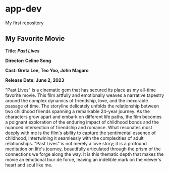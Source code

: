 # app-dev
My first repository

## My Favorite Movie
**Title: *Past Lives***

**Director: Celine Song**

**Cast: Greta Lee, Teo Yoo, John Magaro**

**Release Date: June 2, 2023**

"Past Lives" is a cinematic gem that has secured its place as my all-time favorite movie. This film artfully and emotionally weaves a narrative tapestry around the complex dynamics of friendship, love, and the inexorable passage of time. The storyline delicately unfolds the relationship between two childhood friends spanning a remarkable 24-year journey. As the characters grow apart and embark on different life paths, the film becomes a poignant exploration of the enduring impact of childhood bonds and the nuanced intersection of friendship and romance. What resonates most deeply with me is the film's ability to capture the sentimental essence of childhood, intertwining it seamlessly with the complexities of adult relationships. "Past Lives" is not merely a love story; it is a profound meditation on life's journey, beautifully articulated through the prism of the connections we forge along the way. It is this thematic depth that makes the movie an emotional tour de force, leaving an indelible mark on the viewer's heart and soul like me.
